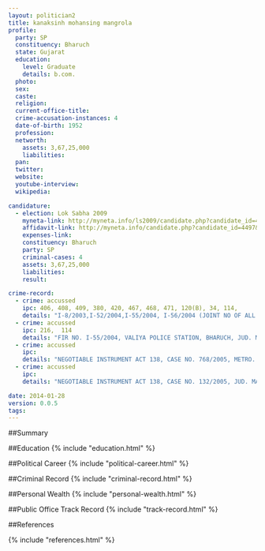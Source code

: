 ```yaml
---
layout: politician2
title: kanaksinh mohansing mangrola
profile: 
  party: SP
  constituency: Bharuch
  state: Gujarat
  education: 
    level: Graduate
    details: b.com.
  photo: 
  sex: 
  caste: 
  religion: 
  current-office-title: 
  crime-accusation-instances: 4
  date-of-birth: 1952
  profession: 
  networth: 
    assets: 3,67,25,000
    liabilities: 
  pan: 
  twitter: 
  website: 
  youtube-interview: 
  wikipedia: 

candidature: 
  - election: Lok Sabha 2009
    myneta-link: http://myneta.info/ls2009/candidate.php?candidate_id=4497
    affidavit-link: http://myneta.info/candidate.php?candidate_id=4497&scan=original
    expenses-link: 
    constituency: Bharuch 
    party: SP
    criminal-cases: 4
    assets: 3,67,25,000
    liabilities: 
    result:  

crime-record: 
  - crime: accussed
    ipc: 406, 408, 409, 380, 420, 467, 468, 471, 120(B), 34, 114,
    details: "I-8/2003,I-52/2004,I-55/2004, I-56/2004 (JOINT NO OF ALL CASE 1887/2003). STAY GIVEN BY GUJARAT HIGH COURT" 
  - crime: accussed
    ipc: 216,  114
    details: "FIR NO. I-55/2004, VALIYA POLICE STATION, BHARUCH, JUD. MAG., VALIYA, CASE NO. 1517/2004, 02/09/2008" 
  - crime: accussed
    ipc: 
    details: "NEGOTIABLE INSTRUMENT ACT 138, CASE NO. 768/2005, METRO. MAG. DELHI." 
  - crime: accussed
    ipc: 
    details: "NEGOTIABLE INSTRUMENT ACT 138, CASE NO. 132/2005, JUD. MAG. F.C., AMRITSAR" 

date: 2014-01-28
version: 0.0.5
tags: 
---
```

##Summary


##Education
{% include "education.html" %}


##Political Career
{% include "political-career.html" %}


##Criminal Record
{% include "criminal-record.html" %}


##Personal Wealth
{% include "personal-wealth.html" %}


##Public Office Track Record
{% include "track-record.html" %}


##References


{% include "references.html" %}